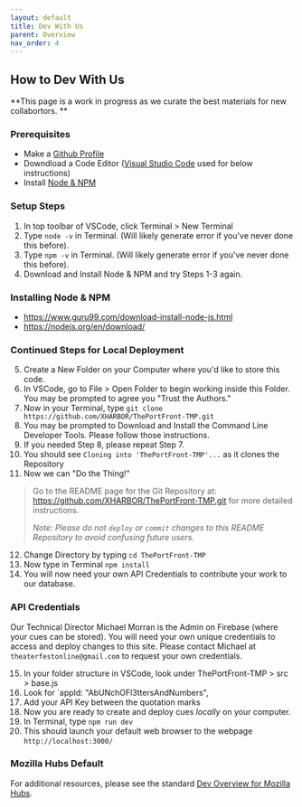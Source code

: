 ```yaml
---
layout: default
title: Dev With Us
parent: Overview
nav_order: 4
---
```


## How to Dev With Us
**This page is a work in progress as we curate the best materials for new collabortors. **

### Prerequisites 
* Make a [Github Profile](https://docs.github.com/en/account-and-profile/setting-up-and-managing-your-github-profile)
* Downdload a Code Editor ([Visual Studio Code](https://code.visualstudio.com/download) used for below instructions)
* Install [Node & NPM](./#installing-node--npm)

### Setup Steps
1. In top toolbar of VSCode, click Terminal > New Terminal
2. Type `node -v` in Terminal. (Will likely generate error if you've never done this before).
3. Type `npm -v` in Terminal. (Will likely generate error if you've never done this before).
4. Download and Install Node & NPM and try Steps 1-3 again. 

### Installing Node & NPM
* https://www.guru99.com/download-install-node-js.html
* https://nodejs.org/en/download/

### Continued Steps for Local Deployment
5. Create a New Folder on your Computer where you'd like to store this code.
6. In VSCode, go to File > Open Folder to begin working inside this Folder. You may be prompted to agree you "Trust the Authors."
7. Now in your Terminal, type `git clone https://github.com/XHARBOR/ThePortFront-TMP.git`
8. You may be prompted to Download and Install the Command Line Developer Tools. Please follow those instructions.
9. If you needed Step 8, please repeat Step 7. 
10. You should see `Cloning into 'ThePortFront-TMP'...` as it clones the Repository
11. Now we can "Do the Thing!" 

> Go to the README page for the Git Repository at: https://github.com/XHARBOR/ThePortFront-TMP.git for more detailed instructions.
> 
> *Note: Please do not `deploy` or `commit` changes to this README Repository to avoid confusing future users.* 

12. Change Directory by typing `cd ThePortFront-TMP`
13. Now type in Terminal `npm install`
14. You will now need your own API Credentials to contribute your work to our database. 

### API Credentials
Our Technical Director Michael Morran is the Admin on Firebase (where your cues can be stored). You will need your own unique credentials to access and deploy changes to this site. Please contact Michael at `theaterfestonline@gmail.com` to request your own credentials. 

15. In your folder structure in VSCode, look under ThePortFront-TMP > src > base.js
16. Look for `appId: "AbUNchOFl3ttersAndNumbers",
17. Add your API Key between the quotation marks
18. Now you are ready to create and deploy cues *locally* on your computer.
19. In Terminal, type `npm run dev`
20. This should launch your default web browser to the webpage `http://localhost:3000/`

### Mozilla Hubs Default
For additional resources, please see the standard [Dev Overview for Mozilla Hubs](https://hubs.mozilla.com/docs/system-overview.html).
